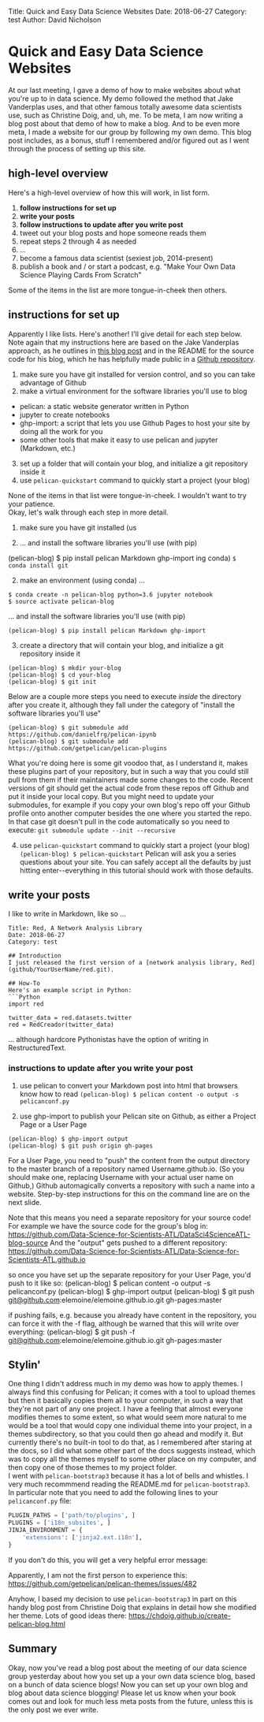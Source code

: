 Title: Quick and Easy Data Science Websites
Date: 2018-06-27
Category: test
Author: David Nicholson

# Quick and Easy Data Science Websites

At our last meeting, I gave a demo of how to make websites about what you're up to in data science. My demo followed the method that Jake Vanderplas uses, and that other famous totally awesome data scientists use, such as Christine Doig, and, uh, me. To be meta, I am now writing a blog post about that demo of how to make a blog. And to be even more meta, I made a website for our group by following my own demo. This blog post includes, as a bonus, stuff I remembered and/or figured out as I went through the process of setting up this site.

## high-level overview

Here's a high-level overview of how this will work, in list form.

1. **follow instructions for set up**
2. **write your posts**
3. **follow instructions to update after you write post**
4. tweet out your blog posts and hope someone reads them
5. repeat steps 2 through 4 as needed
6. ...
7. become a famous data scientist (sexiest job, 2014-present)
8. publish a book and / or start a podcast, e.g. "Make Your Own Data Science Playing Cards From Scratch"

Some of the items in the list are more tongue-in-cheek then others.

## instructions for set up

Apparently I like lists. Here's another! I'll give detail for each step below. Note again that my instructions here are based on the Jake Vanderplas approach, as he outlines in [this blog post](https://jakevdp.github.io/blog/2013/05/07/migrating-from-octopress-to-pelican/) and in the README for the source code for his blog, which he has helpfully made public in a [Github repository](https://github.com/jakevdp/jakevdp.github.io-source).

1. make sure you have git installed for version control, and so you can take advantage of Github
2. make a virtual environment for the software libraries you'll use to blog
  - pelican: a static website generator written in Python
  - jupyter to create notebooks
  - ghp-import: a script that lets you use Github Pages to host your site by doing all the work for you
  - some other tools that make it easy to use pelican and jupyter (Markdown, etc.)
3. set up a folder that will contain your blog, and initialize a git repository inside it
4. use `pelican-quickstart` command to quickly start a project (your blog)

None of the items in that list were tongue-in-cheek. I wouldn't want to try your patience.  
Okay, let's walk through each step in more detail.  

1. make sure you have git installed (us

2. ... and install the software libraries you'll use (with pip)


(pelican-blog) $ pip install pelican Markdown ghp-import
ing conda)
`$ conda install git`

2. make an environment (using conda) ...
```
$ conda create -n pelican-blog python=3.6 jupyter notebook
$ source activate pelican-blog
```

... and install the software libraries you'll use (with pip)

`(pelican-blog) $ pip install pelican Markdown ghp-import`

3. create a directory that will contain your blog, and initialize a git repository inside it
```
(pelican-blog) $ mkdir your-blog
(pelican-blog) $ cd your-blog
(pelican-blog) $ git init
```

Below are a couple more steps you need to execute *inside* the directory after you create it, although they fall under the category of "install the software libraries you'll use"
```
(pelican-blog) $ git submodule add https://github.com/danielfrg/pelican-ipynb
(pelican-blog) $ git submodule add https://github.com/getpelican/pelican-plugins
```
What you're doing here is some git voodoo that, as I understand it, makes these plugins part of your repository, but in such a way that you could still pull from them if their maintainers made some changes to the code.
Recent versions of git should get the actual code from these repos off Github and put it inside your local copy. But you might need to update your submodules, for example if you copy your own blog's repo off your Github profile onto another computer besides the one where you started the repo. In that case git doesn't pull in the code automatically so you need to execute:
`git submodule update --init --recursive`

4. use `pelican-quickstart` command to quickly start a project (your blog)
`(pelican-blog) $ pelican-quickstart`
Pelican will ask you a series questions about your site. You can safely accept all the defaults by just hitting enter--everything in this tutorial should work with those defaults.

## write your posts
I like to write in Markdown, like so ...

```
Title: Red, A Network Analysis Library
Date: 2018-06-27
Category: test

## Introduction
I just released the first version of a [network analysis library, Red](github/YourUserName/red.git).    

## How-To
Here's an example script in Python:
```Python
import red

twitter_data = red.datasets.twitter
red = RedCreador(twitter_data)

```

... although hardcore Pythonistas have the option of writing in RestructuredText.

### instructions to update after you write your post

1. use pelican to convert your Markdown post into html that browsers know how to read
`(pelican-blog) $ pelican content -o output -s pelicanconf.py`

2. use ghp-import to publish your Pelican site on Github, as either a Project Page or a User Page
```
(pelican-blog) $ ghp-import output
(pelican-blog) $ git push origin gh-pages
```
For a User Page, you need to "push" the content from the output directory to the master branch of a repository named Username.github.io. (So you should make one, replacing Username with your actual user name on Github,)
Github automagically converts a repository with such a name into a website.
Step-by-step instructions for this on the command line are on the next slide.

Note that this means you need a separate repository for your source code!
For example we have the source code for the group's blog in: https://github.com/Data-Science-for-Scientists-ATL/DataSci4ScienceATL-blog-source
And the "output" gets pushed to a different repository: https://github.com/Data-Science-for-Scientists-ATL/Data-Science-for-Scientists-ATL.github.io

so once you have set up the separate repository for your User Page, you'd push to it like so:
(pelican-blog) $ pelican content -o output -s pelicanconf.py
(pelican-blog) $ ghp-import output
(pelican-blog) $ git push git@github.com:elemoine/elemoine.github.io.git gh-pages:master


if pushing fails, e.g. because you already have content in the repository, you can force it with the -f flag, although be warned that this will write over everything:
(pelican-blog) $ git push -f git@github.com:elemoine/elemoine.github.io.git gh-pages:master

## Stylin'
One thing I didn't address much in my demo was how to apply themes.
I always find this confusing for Pelican; it comes with a tool to upload themes but then it basically copies them all to your computer, in such a way that they're not part of any one project.
I have a feeling that almost everyone modifies themes to some extent, so what would seem more natural to me would be a tool that would copy one individual theme into your project, in a themes subdirectory, so that you could then go ahead and modify it.
But currently there's no built-in tool to do that, as I remembered after staring at the docs, so I did what some other part of the docs suggests instead, which was to copy all the themes myself to some other place on my computer, and then copy one of those themes to my project folder.  
I went with `pelican-bootstrap3` because it has a lot of bells and whistles.
I very much recommmend reading the README.md for `pelican-bootstrap3`. In particular note that you need to add the following lines to your `pelicanconf.py` file:
```Python
PLUGIN_PATHS = ['path/to/plugins', ]
PLUGINS = ['i18n_subsites', ]
JINJA_ENVIRONMENT = {
    'extensions': ['jinja2.ext.i18n'],
}
```
If you don't do this, you will get a very helpful error message:

Apparently, I am not the first person to experience this: https://github.com/getpelican/pelican-themes/issues/482

Anyhow, I based my decision to use `pelican-bootstrap3` in part on this handy blog post from Christine Doig that explains in detail how she modified her theme. Lots of good ideas there:
https://chdoig.github.io/create-pelican-blog.html

## Summary
Okay, now you've read a blog post about the meeting of our data science group yesterday about how you set up a your own data science blog, based on a bunch of data science blogs! Now you can set up your own blog and blog about data science blogging! Please let us know when your book comes out and look for much less meta posts from the future, unless this is the only post we ever write.